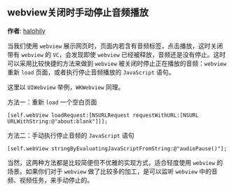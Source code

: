 ## webview关闭时手动停止音频播放

**作者**: [halohily](https://weibo.com/halohily)

当我们使用 `webview` 展示网页时，页面内若含有音频标签，点击播放，这时关闭带有 `webview` 的 `VC`，会发现即使 `webview` 已经被释放，音频还是没有停止。这时可以采用比较快捷的方法来做到 `webview` 被关闭时停止正在播放的音频：`webview` 重新 `load` 页面，或者执行停止音频播放的 `JavaScript` 语句。

这里以 `UIWebview` 举例，`WKWebview` 同理。

方法一：重新 `load` 一个空白页面

```objc
[self.webView loadRequest:[NSURLRequest requestWithURL:[NSURL URLWithString:@"about:blank"]]];
```

方法二：手动执行停止音频的 `JavaScript` 语句

```objc
[self.webView stringByEvaluatingJavaScriptFromString:@"audioPause()"];
```

当然，这两种方法都是比较简便但不优雅的实现方式，适合轻度使用 `webview` 的场景。如果你们对于 `webview` 做了比较多的加工，是可以监听 `webview` 中的音频、视频任务，来手动停止的。

